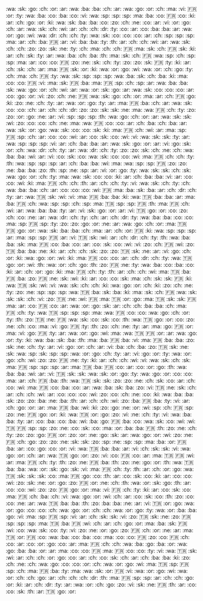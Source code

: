 :wa: :sk: :go: :ch: :or:
:ar: :wa: :ba: :ba: :ch:
:ar: :wa: :go: :or: :ch:
:ma: :vi: :fr: :or: :ty:
:wa: :ba: :co: :ba: :co:
:vi: :wa: :sp: :sp: :sp:
:ma: :ba: :co: :fr: :co:
:ki: :ar: :ch: :go: :or:
:ki: :wa: :sk: :ba: :ba:
:co: :zo: :ch: :ne: :co:
:ar: :vi: :or: :go: :ch:
:ar: :wa: :sk: :ch: :wi:
:ar: :ch: :ch: :dr: :ty:
:co: :ar: :co: :ba: :ba:
:ar: :wa: :or: :go: :wi:
:wa: :dr: :ch: :ch: :ty:
:wa: :sk: :co: :co: :co:
:ar: :ch: :sp: :sp: :sp:
:ma: :ar: :ch: :ba: :fr:
:ar: :vi: :ba: :ba: :ty:
:th: :ar: :ch: :ch: :wi:
:ar: :wa: :sk: :ch: :ch:
:zo: :zo: :sk: :ne: :ty:
:ch: :ma: :ch: :ch: :fr:
:ma: :sk: :ch: :fr: :sk:
:ki: :ar: :ch: :sk: :ty:
:ar: :wa: :ba: :ch: :ba:
:th: :ma: :sk: :ch: :fr:
:wa: :sp: :ch: :sp: :sp:
:ma: :ar: :co: :co: :fr:
:zo: :ne: :sk: :ch: :ty:
:zo: :zo: :sk: :fr: :ty:
:ki: :ar: :ch: :sk: :ch:
:ar: :ma: :fr: :sk: :or:
:ki: :wa: :or: :go: :wi:
:wa: :or: :ch: :go: :ty:
:ch: :ma: :ch: :fr: :ty:
:wa: :sk: :sp: :sp: :sp:
:wa: :ba: :sk: :ch: :ba:
:ki: :ma: :co: :co: :fr:
:vi: :ma: :sk: :fr: :ba:
:ma: :fr: :sp: :ch: :sp:
:ar: :wa: :ba: :ba: :sk:
:wa: :go: :or: :ch: :wi:
:ar: :wa: :or: :sk: :go:
:ar: :wa: :sk: :co: :co:
:co: :ar: :co: :go: :or:
:vi: :zo: :ch: :ne: :fr:
:wa: :sk: :go: :ch: :or:
:ma: :ar: :ch: :fr: :go:
:ki: :zo: :ne: :ch: :ty:
:ar: :wa: :or: :go: :ty:
:ar: :ma: :fr: :ba: :ch:
:ar: :wa: :sk: :co: :co:
:ch: :ar: :ch: :ch: :dr:
:zo: :zo: :sk: :sk: :ne:
:ma: :wa: :fr: :ch: :ty:
:zo: :zo: :or: :go: :ne:
:ar: :vi: :sp: :sp: :sp:
:th: :wa: :go: :ch: :or:
:ar: :wa: :sk: :sk: :wi:
:zo: :co: :co: :ch: :ne:
:ma: :wa: :fr: :co: :co:
:ar: :ch: :ba: :ch: :ba:
:ar: :wa: :sk: :or: :go:
:wa: :sk: :co: :co: :sk:
:ki: :ma: :fr: :ch: :wi:
:ar: :ma: :sp: :fr: :sp:
:ch: :ar: :co: :co: :wi:
:ar: :co: :sk: :co: :wi:
:vi: :wa: :sk: :sk: :ty:
:ar: :wa: :sp: :sp: :sp:
:vi: :ar: :ch: :ba: :ba:
:ar: :wa: :sk: :go: :or:
:ar: :vi: :go: :sk: :or:
:ch: :wa: :dr: :ch: :ty:
:ar: :wa: :dr: :ch: :ty:
:zo: :zo: :sk: :ch: :ne:
:ch: :wa: :ba: :ba: :wi:
:ar: :vi: :co: :sk: :co:
:wa: :sk: :co: :co: :wi:
:ma: :fr: :ch: :ch: :ty:
:th: :wa: :sp: :sp: :sp:
:ar: :ch: :ba: :ba: :wi:
:ma: :wa: :sp: :sp: :fr:
:zo: :zo: :ne: :ba: :ba:
:zo: :th: :sp: :ne: :sp:
:ar: :vi: :or: :go: :ty:
:wa: :sk: :sk: :ch: :sk:
:wa: :go: :or: :ch: :ty:
:ma: :wa: :sk: :co: :co:
:ki: :ar: :ch: :ba: :ba:
:vi: :ar: :co: :co: :wi:
:ki: :ma: :fr: :ch: :ch:
:th: :ar: :ch: :ch: :ty:
:vi: :wa: :sk: :ch: :ty:
:ch: :wa: :ba: :ba: :ch:
:ar: :co: :co: :co: :wi:
:fr: :ma: :ba: :sk: :ba:
:ar: :ch: :dr: :ch: :ty:
:ar: :wa: :tr: :sk: :wi:
:vi: :ma: :fr: :ba: :ba:
:ki: :wa: :tr: :ba: :ba:
:ar: :ma: :ba: :fr: :ch:
:wa: :sp: :sp: :ch: :sp:
:ma: :tr: :sp: :sp: :fr:
:th: :ma: :fr: :ch: :wi:
:ar: :wa: :ba: :ba: :ty:
:ar: :vi: :sk: :go: :or:
:ar: :vi: :tr: :go: :or:
:co: :zo: :ch: :co: :ne:
:ar: :wa: :dr: :ch: :ty:
:ch: :ar: :ch: :dr: :ty:
:wa: :ba: :ba: :co: :co:
:ma: :sp: :fr: :sp: :ty:
:zo: :zo: :go: :or: :ne:
:ar: :wa: :go: :ch: :or:
:ma: :tr: :fr: :go: :or:
:wa: :sk: :ba: :ba: :ch:
:ma: :ar: :ch: :or: :fr:
:ki: :wa: :sp: :sp: :sp:
:ar: :ma: :sp: :sp: :fr:
:ar: :vi: :tr: :sk: :wi:
:ar: :ch: :dr: :ch: :ty:
:th: :wa: :ba: :ba: :sk:
:ma: :fr: :co: :ba: :co:
:ar: :co: :sk: :co: :wi:
:vi: :zo: :ch: :fr: :wi:
:zo: :tr: :ba: :ba: :ne:
:ki: :ar: :ch: :ch: :sk:
:zo: :zo: :tr: :sk: :ne:
:ar: :vi: :go: :ch: :or:
:ki: :wa: :go: :or: :wi:
:ki: :ma: :fr: :co: :co:
:ar: :ch: :dr: :ch: :ty:
:wa: :tr: :go: :or: :wi:
:th: :wa: :or: :ch: :go:
:th: :zo: :fr: :ne: :ty:
:wa: :ba: :co: :ba: :co:
:ki: :ar: :ch: :or: :go:
:ki: :ma: :fr: :ch: :ty:
:th: :ar: :ch: :ch: :wi:
:ma: :tr: :ba: :fr: :ba:
:zo: :fr: :ne: :sk: :wi:
:ki: :ar: :co: :co: :sk:
:ma: :ch: :sk: :sk: :fr:
:ki: :wa: :tr: :sk: :wi:
:vi: :wa: :sk: :ch: :ch:
:ki: :wa: :go: :or: :ch:
:ki: :zo: :ch: :ne: :ty:
:zo: :ne: :sp: :sp: :sp:
:wa: :tr: :ba: :sk: :ba:
:ki: :ma: :sk: :ch: :fr:
:wa: :sk: :sk: :sk: :ch:
:vi: :zo: :tr: :ne: :wi:
:fr: :ma: :tr: :or: :go:
:ma: :tr: :sk: :sk: :fr:
:ma: :ar: :co: :fr: :co:
:ar: :wa: :or: :go: :sk:
:ar: :ch: :ch: :ba: :ba:
:ch: :ma: :fr: :ch: :ty:
:wa: :tr: :sp: :sp: :sp:
:ma: :wa: :fr: :co: :co:
:wa: :go: :ch: :or: :ty:
:th: :zo: :tr: :ne: :fr:
:wa: :sk: :co: :sk: :co:
:th: :wa: :tr: :go: :or:
:co: :zo: :ne: :ch: :co:
:ma: :vi: :go: :fr: :ty:
:th: :zo: :ch: :ne: :ty:
:ar: :ma: :go: :fr: :or:
:ma: :vi: :go: :fr: :ty:
:ar: :wa: :or: :go: :wi:
:ma: :wa: :tr: :fr: :or:
:ar: :wa: :go: :or: :ty:
:ki: :wa: :ba: :sk: :ba:
:th: :ma: :ba: :fr: :ba:
:vi: :ma: :fr: :ba: :ba:
:zo: :sk: :ne: :ch: :ty:
:ar: :vi: :go: :or: :ch:
:ar: :vi: :ba: :ch: :ba:
:zo: :tr: :sk: :ne: :sk:
:wa: :sp: :sk: :sp: :sp:
:wa: :or: :go: :ch: :ty:
:ar: :vi: :go: :or: :ty:
:wa: :or: :go: :ch: :wi:
:zo: :zo: :fr: :ne: :ty:
:ki: :ar: :ch: :ch: :wi:
:vi: :wa: :sk: :ch: :sk:
:ma: :fr: :sp: :sp: :sp:
:ar: :ma: :tr: :ba: :fr:
:co: :ar: :co: :or: :go:
:th: :wa: :ba: :ba: :wi:
:ar: :vi: :tr: :sk: :sk:
:wa: :sk: :or: :go: :ty:
:wa: :go: :or: :co: :co:
:ma: :ar: :ch: :fr: :ba:
:th: :wa: :tr: :sk: :sk:
:zo: :zo: :ne: :ch: :sk:
:co: :ar: :ch: :co: :wi:
:ma: :fr: :co: :ba: :co:
:ar: :wa: :ba: :sk: :ba:
:zo: :vi: :tr: :ne: :sk:
:ch: :ar: :ch: :ch: :wi:
:ar: :co: :co: :co: :wi:
:zo: :co: :ch: :ne: :co:
:ki: :wa: :ba: :ba: :sk:
:zo: :zo: :ba: :ne: :ba:
:th: :ar: :ch: :ch: :wi:
:zo: :ba: :fr: :ba: :ty:
:vi: :ar: :ch: :go: :or:
:ar: :ma: :fr: :ba: :wi:
:ki: :zo: :go: :ne: :or:
:wi: :sp: :ch: :fr: :sp:
:zo: :ne: :fr: :go: :or:
:ki: :wa: :tr: :or: :go:
:zo: :vi: :ne: :ch: :ty:
:vi: :wa: :ba: :ba: :ty:
:ar: :co: :ba: :co: :ba:
:wi: :ba: :go: :fr: :ba:
:co: :wa: :sk: :co: :wi:
:wi: :tr: :fr: :sp: :sp:
:zo: :ne: :co: :sk: :co:
:ma: :or: :ba: :ba: :fr:
:th: :zo: :ne: :ch: :ty:
:zo: :zo: :go: :fr: :or:
:zo: :or: :ne: :go: :sk:
:ar: :wa: :go: :or: :wi:
:zo: :ne: :fr: :ch: :go:
:zo: :zo: :ne: :sk: :sk:
:zo: :sp: :ne: :sp: :sp:
:ma: :ba: :or: :fr: :ba:
:ar: :co: :go: :co: :or:
:vi: :wa: :tr: :ba: :ba:
:ar: :vi: :ch: :sk: :sk:
:vi: :wa: :go: :or: :ch:
:ar: :wa: :tr: :go: :or:
:zo: :vi: :co: :fr: :co:
:ar: :ma: :tr: :fr: :wi:
:ar: :ma: :fr: :ch: :ty:
:th: :zo: :ne: :fr: :ba:
:th: :zo: :ne: :go: :or:
:th: :wa: :tr: :ba: :ba:
:wa: :or: :sk: :go: :sk:
:vi: :ma: :fr: :ch: :ty:
:th: :ar: :ch: :or: :go:
:wa: :tr: :sk: :sk: :sk:
:co: :ma: :fr: :go: :co:
:th: :ar: :co: :sk: :co:
:ki: :ar: :co: :co: :wi:
:zo: :sk: :ne: :or: :go:
:zo: :fr: :or: :ne: :ch:
:th: :wa: :or: :sk: :go:
:th: :ar: :co: :co: :wi:
:zo: :zo: :fr: :go: :or:
:ma: :vi: :fr: :ch: :ty:
:ki: :ar: :co: :sk: :co:
:ma: :fr: :ch: :ba: :ch:
:vi: :wa: :go: :or: :wi:
:ch: :ar: :co: :sk: :co:
:th: :zo: :co: :co: :ne:
:ar: :wa: :tr: :ba: :ba:
:th: :zo: :ba: :ba: :ne:
:ar: :vi: :tr: :or: :go:
:wa: :or: :go: :co: :co:
:ch: :wa: :go: :or: :ch:
:ch: :wa: :or: :go: :ty:
:wa: :or: :ba: :ba: :go:
:vi: :ma: :sp: :fr: :sp:
:vi: :ar: :ch: :sk: :sk:
:vi: :zo: :tr: :sk: :ne:
:zo: :fr: :sp: :sp: :sp:
:ma: :tr: :ba: :fr: :wi:
:ch: :ar: :ch: :go: :or:
:ma: :ba: :sk: :fr: :wi:
:co: :wa: :sk: :co: :ty:
:vi: :zo: :ne: :or: :go:
:zo: :fr: :ch: :or: :ne:
:ar: :ma: :tr: :or: :fr:
:co: :wa: :ba: :co: :ba:
:co: :ma: :co: :co: :fr:
:zo: :co: :fr: :ch: :co:
:ar: :co: :or: :go: :co:
:ar: :ma: :fr: :ch: :ch:
:wa: :ba: :go: :ba: :or:
:wa: :go: :ba: :ba: :or:
:ar: :ma: :co: :co: :fr:
:ma: :fr: :co: :co: :ty:
:vi: :wa: :tr: :sk: :wi:
:ar: :ch: :ch: :or: :go:
:co: :ar: :ch: :co: :sk:
:ch: :ar: :ch: :ba: :ba:
:ki: :zo: :ch: :ne: :ch:
:wa: :go: :co: :co: :or:
:ch: :wa: :or: :go: :wi:
:ma: :tr: :sp: :fr: :sp:
:ch: :ma: :fr: :ba: :ty:
:ma: :wa: :sk: :or: :fr:
:vi: :wa: :or: :go: :wi:
:wa: :or: :ch: :ch: :go:
:ar: :ch: :ch: :ch: :dr:
:th: :ma: :fr: :sp: :sp:
:ar: :ch: :ch: :go: :or:
:ki: :ar: :ch: :dr: :ty:
:ar: :wa: :or: :ch: :go:
:zo: :vi: :sk: :ne: :fr:
:th: :ar: :co: :co: :sk:
:th: :ar: :tr: :go: :or:
